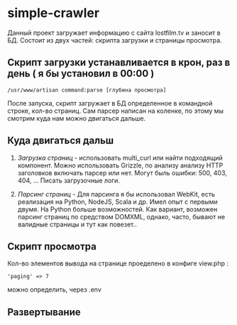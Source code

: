 # simple-crawler


Данный проект загружает информацию с сайта lostfilm.tv и заносит в БД. Состоит из двух частей: скрипта загрузки и страницы просмотра.

## Скрипт загрузки устанавливается в крон, раз в день ( я бы установил в 00:00 )
	
	/usr/www/artisan command:parse [глубина просмотра]
	

После запуска, скрипт загружает в БД определенное в командной строке, кол-во страниц.  Сам парсер написан на коленке, по этому мы смотрим куда нам можно двигаться дальше.

## Куда двигаться дальш

1. *Загрузка страниц* - использовать multi_curl или найти подходящий компонент. Можно использовать Grizzle, по анализу анализу HTTP заголовков включать парсер или нет. Могут быль ошибки: 500, 403, 404, ... Писать загрузочные логи. 

2. *Парсинг страниц* - Для парсинга я бы использовал WebKit, есть реализация на Python, NodeJS, Scala и др. Имел опыт с первыми двумя. На Python больше возможностей. Как вариант, возможен парсинг страниц по средством DOMXML, однако, часто, бывают не валидные страницы и тут как повезет..


## Скрипт просмотра 

Кол-во элементов вывода на странице проеделено в конфиге view.php :
	
	'paging' => 7

можно определить, через .env



## Развертывание


